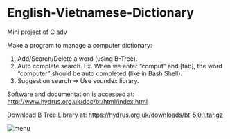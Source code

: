 # English-Vietnamese-Dictionary
Mini project of C adv

Make a program to manage a computer dictionary:
1. Add/Search/Delete a word (using B-Tree).
2. Auto complete search. Ex. When we enter “comput” and [tab], the word “computer” should be auto completed (like in Bash Shell).
3. Suggestion search => Use soundex library.
  
Software and documentation is accessed at: http://www.hydrus.org.uk/doc/bt/html/index.html

Download B Tree Library at: https://hydrus.org.uk/downloads/bt-5.0.1.tar.gz

![menu](https://user-images.githubusercontent.com/89257081/130320646-a0f5669c-ec44-4686-92d0-7a3442725d8b.png)
